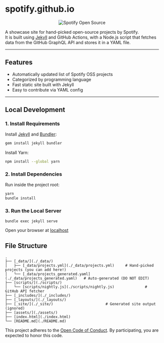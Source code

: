# spotify.github.io

<p align="center">
  <img src="https://user-images.githubusercontent.com/8904624/127524940-37bd6001-647d-40ac-86ec-bb22d1a100c8.gif" alt="Spotify Open Source">
</p>

A showcase site for hand-picked open-source projects by Spotify.  
It is built using [Jekyll](https://jekyllrb.com/) and GitHub Actions, with a Node.js script that fetches data from the GitHub GraphQL API and stores it in a YAML file.

---

## Features

- Automatically updated list of Spotify OSS projects
- Categorized by programming language
- Fast static site built with Jekyll
- Easy to contribute via YAML config

---

## Local Development

### 1. Install Requirements


Install [Jekyll](https://jekyllrb.com/) and [Bundler](https://bundler.io/):
```sh
gem install jekyll bundler
```
Install Yarn:

```sh
npm install --global yarn
```

### 2. Install Dependencies

Run inside the project root:

```sh
yarn
bundle install
```

### 3. Run the Local Server

```sh
bundle exec jekyll serve
```

Open your browser at [localhost](http://localhost:4000)

## File Structure
```text
.
├── [_data/](./_data/)
│   ├── [_data/projects.yml](./_data/projects.yml)     # Hand-picked projects (you can add here!)
│   └── [_data/projects_generated.yaml](./_data/projects_generated.yaml)   # Auto-generated (DO NOT EDIT)
├── [scripts/](./scripts/)
│   └── [scripts/nightly.js](./scripts/nightly.js)              # GitHub API fetcher
├── [_includes/](./_includes/)
├── [_layouts/](./_layouts/)
├── [_site/](./_site/)                        # Generated site output (ignored)
├── [assets/](./assets/)
├── [index.html](./index.html)
└── [README.md](./README.md)
```


This project adheres to the [Open Code of Conduct][code-of-conduct]. By participating, you are expected to honor this code.

[code-of-conduct]: https://github.com/spotify/code-of-conduct/blob/master/code-of-conduct.md

